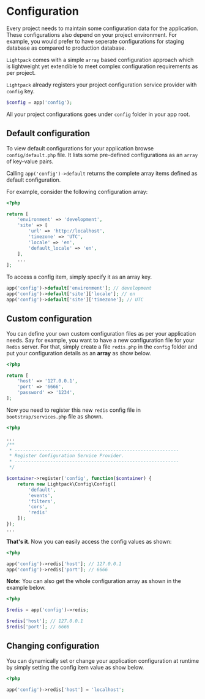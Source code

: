 # Configuration

Every project needs to maintain some configuration data for the application. 
These configurations also depend on your project environment. For example, you
would prefer to have seperate configurations for staging database as compared to
production database.

`Lightpack` comes with a simple `array` based configuration approach which is lightweight
yet extendible to meet complex configuration requirements as per project.

`Lightpack` already registers your project configuration service provider with `config` key.

```php
$config = app('config');
```

All your project configurations goes under `config` folder in your app root.

## Default configuration

To view default configurations for your application browse `config/default.php` file. It
lists some pre-defined configurations as an `array` of key-value pairs.

Calling `app('config')->default` returns the complete array items defined as default configuration.

For example, consider the following configuration array:

```php
<?php

return [
    'environment' => 'development',
    'site' => [
        'url' => 'http://localhost',
        'timezone' => 'UTC',
        'locale' => 'en',
        'default_locale' => 'en',
    ],
    ...
];
```

To access a config item, simply specify it as an array key.

```php
app('config')->default['environment']; // development
app('config')->default['site']['locale']; // en
app('config')->default['site']['timezone']; // UTC
```

## Custom configuration

You can define your own custom configuration files as per your application needs. Say 
for example, you want to have a new configuration file for your `Redis` server. For that,
simply create a file `redis.php` in the `config` folder and put your configuration details
as an **array** as show below.

```php
<?php

return [
    'host' => '127.0.0.1',
    'port' => '6666',
    'password' => '1234',
];
```

Now you need to register this new `redis` config file in `bootstrap/services.php` file
as shown.

```php
<?php

...
/**
 * ------------------------------------------------------------
 * Register Configuration Service Provider.
 * ------------------------------------------------------------
 */

$container->register('config', function($container) {
    return new Lightpack\Config\Config([
        'default', 
        'events', 
        'filters', 
        'cors', 
        'redis'
    ]);
});
...
```

**That's it**. Now you can easily access the config values as shown:

```php
<?php

app('config')->redis['host']; // 127.0.0.1
app('config')->redis['port']; // 6666
```

**Note:** You can also get the whole configuration array as shown in the example below.

```php
<?php

$redis = app('config')->redis;

$redis['host']; // 127.0.0.1
$redis['port']; // 6666
```

## Changing configuration

You can dynamically set or change your application configuration at runtime by simply
setting the config item value as show below.

```php
<?php

app('config')->redis['host'] = 'localhost';
```